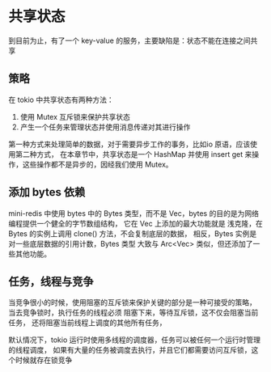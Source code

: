 # 共享状态

到目前为止，有了一个 key-value 的服务，主要缺陷是：状态不能在连接之间共享

## 策略
在 tokio 中共享状态有两种方法：
1. 使用 Mutex 互斥锁来保护共享状态
2. 产生一个任务来管理状态并使用消息传递对其进行操作

第一种方式来处理简单的数据，对于需要异步工作的事务，比如io 原语，应该使用第二种方式，
在本章节中，共享状态是一个 HashMap 并使用 insert get 来操作，这些操作都不是异步的，因经我们使用 Mutex。

## 添加 bytes 依赖
mini-redis 中使用 bytes 中的 Bytes 类型，而不是 Vec<u8>，bytes 的目的是为网络编程提供一个健全的字节数组结构，
它在 Vec<u8> 上添加的最大功能就是 浅克隆，在 Bytes 的实例上调用 clone() 方法，不会复制底层的数据，
相反，Bytes 实例是对一些底层数据的引用计数，Bytes 类型 大致与 Arc<Vec<u8>> 类似，但还添加了一些其他功能。

## 任务，线程与竞争
当竞争很小的时候，使用阻塞的互斥锁来保护关键的部分是一种可接受的策略，
当去竞争锁时，执行任务的线程必须 阻塞下来，等待互斥锁，这不仅会阻塞当前任务，
还将阻塞当前线程上调度的其他所有任务，

默认情况下，tokio 运行时使用多线程的调度器，任务可以被任何一个运行时管理的线程调度，
如果有大量的任务被调度去执行，并且它们都需要访问互斥锁，这个时候就存在锁竞争